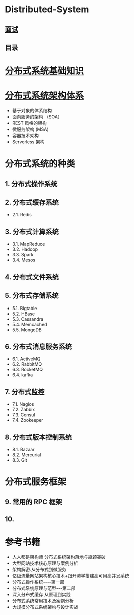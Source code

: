 # Distributed-System

[面试](https://github.com/stevenli91748/Distributed-System/tree/master/Interview)
---

目录
-----

# [分布式系统基础知识](https://github.com/stevenli91748/Distributed-System/tree/master/Fundametal%20knowledge)

 

# [分布式系统架构体系](https://github.com/stevenli91748/Distributed-System/tree/master/Architecture)

 *  基于对象的体系结构
 *  面向服务的架构 （SOA）
 *  REST 风格的架构
 *  微服务架构 (MSA)
 *  容器技术架构
 *  Serverless 架构

#  分布式系统的种类

## 1.  分布式操作系统

## 2.  分布式缓存系统
 * 2.1.  Redis

## 3.  分布式计算系统
 * 3.1.  MapReduce
 * 3.2.  Hadoop
 * 3.3.  Spark
 * 3.4.  Mesos
 
## 4.  分布式文件系统

## 5.  分布式存储系统
 * 5.1.  Bigtable
 * 5.2.  HBase
 * 5.3.  Cassandra
 * 5.4.  Memcached
 * 5.5.  MongoDB
 
## 6.  分布式消息服务系统
 * 6.1.  ActiveMQ
 * 6.2.  RabbitMQ
 * 6.3.  RocketMQ
 * 6.4.  kafka

## 7.  分布式监控
 * 7.1.  Nagios
 * 7.2.  Zabbix
 * 7.3.  Consul
 * 7.4.  Zookeeper
 
## 8.  分布式版本控制系统
 * 8.1.  Bazaar
 * 8.2.  Mercurial
 * 8.3.  Git
 
#  分布式服务框架

## 9.  常用的 RPC 框架
 

## 10. 




# 参考书籍

 * 人人都是架构师  分布式系统架构落地与瓶颈突破
 * 大型网站技术核心原理与案例分析
 * 架构解密.从分布式到微服务
 * 亿级流量网站架构核心技术+跟开涛学搭建高可用高并发系统
 * 分布式操作系统----第一部
 * 分布式系统原理与范型---第二部
 * 深入分布式缓存 从原理到实践
 * 分布式系统常用技术及案例分析
 * 大规模分布式系统架构与设计实战
